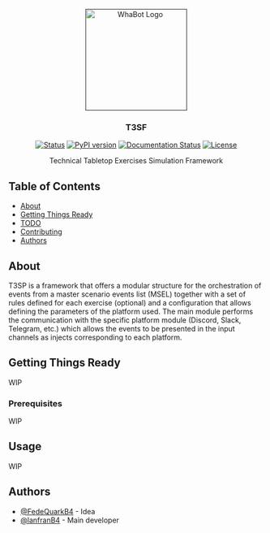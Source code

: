 <p align="center">
  <a href="" rel="noopener">
 <img width=200px height=200px src="https://user-images.githubusercontent.com/103124157/164258966-7a049d6c-4012-49ca-8f7d-2bb814c24009.png" alt="WhaBot Logo"></a>
</p>

<h3 align="center">T3SF</h3>

<div align="center">

  [![Status](https://img.shields.io/badge/status-active-success.svg)]() 
  [![PyPI version](https://badge.fury.io/py/T3SF.svg)](https://badge.fury.io/py/T3SF)
  [![Documentation Status](https://readthedocs.org/projects/t3sf/badge/?version=latest)](https://t3sf.readthedocs.io/en/latest/?badge=latest)
  [![License](https://img.shields.io/badge/license-GPL-blue.svg)](/LICENSE)

</div>

<p align="center"> Technical Tabletop Exercises Simulation Framework
    <br> 
</p>

## Table of Contents
- [About](#About)
- [Getting Things Ready](#Starting)
- [TODO](../TODO.md)
- [Contributing](../CONTRIBUTING.md)
- [Authors](#Authors)

## About <a name = "About"></a>
T3SP is a framework that offers a modular structure for the orchestration of events from a master scenario events list (MSEL) together with a set of rules defined for each exercise (optional) and a configuration that allows defining the parameters of the platform used. The main module performs the communication with the specific platform module (Discord, Slack, Telegram, etc.) which allows the events to be presented in the input channels as injects corresponding to each platform.

## Getting Things Ready <a name = "Starting"></a>
WIP

### Prerequisites
WIP

## Usage <a name="Usage"></a>
WIP

## Authors <a name = "Authors"></a>
- [@FedeQuarkB4](https://github.com/FedeQuarkB4) - Idea
- [@lanfranB4](https://github.com/lanfranB4) - Main developer
